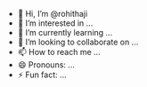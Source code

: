 - 👋 Hi, I’m @rohithaji
- 👀 I’m interested in ...
- 🌱 I’m currently learning ...
- 💞️ I’m looking to collaborate on ...
- 📫 How to reach me ...
- 😄 Pronouns: ...
- ⚡ Fun fact: ...

<!---
rohithaji/rohithaji is a ✨ special ✨ repository because its `README.md` (this file) appears on your GitHub profile.
You can click the Preview link to take a look at your changes.
--->

